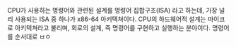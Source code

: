CPU가 사용하는 명령어와 관련된 설계를 명령어 집합구조(ISA) 라고 하는데, 가장 널리 사용되는 ISA 중 하나가 x86-64 아키텍쳐이다. CPU의 하드웨어적 설계는 마이크로 아키텍쳐라고 불리며, 회로의 설계, 즉 명령어를 구현하고 실행하는 분야이다. 명령어를 순서대로 ㅂㅇ